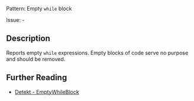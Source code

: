 Pattern: Empty `while` block

Issue: -

## Description

Reports empty `while` expressions. Empty blocks of code serve no purpose and should be removed.

## Further Reading

* [Detekt - EmptyWhileBlock](https://detekt.dev/docs/rules/empty-blocks/#emptywhileblock)